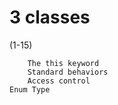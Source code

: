 # 3 classes
(1-15)

        The this keyword
        Standard behaviors
        Access control
    Enum Type

